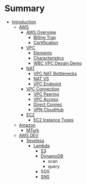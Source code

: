 # Summary

* [Introduction](README.md)
  * [AWS](aws/aws.md)
    * [AWS Overview](aws/overview.md)
      * [Billing Trap](aws/overview/billing-trap.md)
      * [Certification](aws/overview/certification-roadmap.md)
    * [VPC](aws/vpc-amazon-virtual-private-cloud.md)
      * [Elements](aws/vpc-amazon-virtual-private-cloud/elements.md)
      * [Characteristics](aws/vpc-amazon-virtual-private-cloud/characteristics.md)
      * [WBC VPC Desgin Demo](aws/vpc-amazon-virtual-private-cloud/wbc-vpc-desgin-demo.md)
    * [NAT](aws/natgatewaysendpoint.md)
      * [VPC NAT Bottlenecks](aws/natgatewaysendpoint/vpc-nat-bottlenecks.md)
      * [NAT VS](aws/natgatewaysendpoint/nat-vs.md)
      * [VPC Endpoint](aws/natgatewaysendpoint/vpc-endpoint.md)
    * [VPC Connection](aws/vpc-connection.md)
      * [VPC Peering](aws/vpc-connection/vpc-peering.md)
      * [VPC Access](aws/vpc-connection/vpc-access.md)
      * [Direct Connec](aws/vpc-connection/direct-connec.md)
      * [VPN CloudHub](aws/vpc-connection/vpn.md)
    * [EC2](aws/ec2.md)
      * [EC2 Instance Types](aws/ec2/ec2-instance-types.md)
  * [Amazon](amazon/amazon.md)
    * [MTurk ](amazon/mturk.md)
  * [AWS DEV](aws/aws-dev.md)
    * [Seveless](aws/aws-dev/seveless.md)
      * [Lambda](aws/aws-dev/lambda.md)
        * [S3](aws/aws-dev/lambda/s3.md)
        * [DynamoDB](aws/aws-dev/lambda/dynamodb.md)
          * scan
          * query
        * SQS
        * [SNS](aws/aws-dev/lambda/sns.md)


